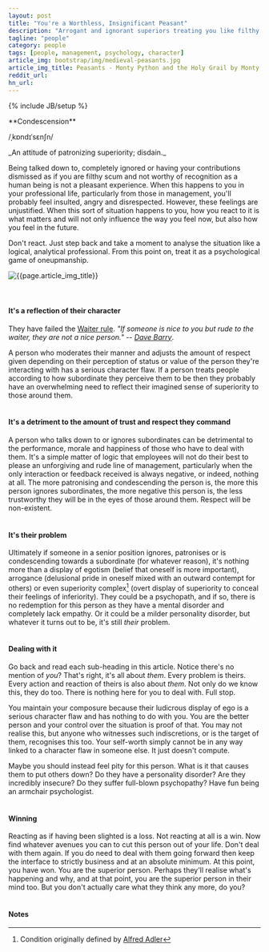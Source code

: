 ```yaml
---
layout: post
title: "You're a Worthless, Insignificant Peasant"
description: "Arrogant and ignorant superiors treating you like filthy scum. Don't get angry, instead treat it as a psychological game of oneupmanship"
tagline: "people"
category: people
tags: [people, management, psychology, character]
article_img: bootstrap/img/medieval-peasants.jpg
article_img_title: Peasants - Monty Python and the Holy Grail by Monty Python
reddit_url:
hn_url:
---
```

{% include JB/setup %}
<div class="intro">
<div class="intro-txt">
<span markdown="span">
**Condescension**
</span>

/ˌkɒndɪˈsɛnʃn/

<p>
<span markdown="span">_An attitude of patronizing superiority; disdain._</span>
</p>
<p>
Being talked down to, completely ignored or having your contributions dismissed as if you are filthy scum and not worthy of recognition as a human being is not a pleasant experience. When this happens to you in your professional life, particularly from those in management, you'll probably feel insulted, angry and disrespected. However, these feelings are unjustified. When this sort of situation happens to you, how you react to it is what matters and will not only influence the way you feel now, but also how you feel in the future.
</p>
<p>
Don't react. Just step back and take a moment to analyse the situation like a logical, analytical professional. From this point on, treat it as a psychological game of oneupmanship.
</p>

</div>
<div class="intro-img-border">
<div class="intro-img-bevel">
<div class="intro-img">
<img class="article-image" alt="{{page.article_img_title}}" title="{{page.article_img_title}}" src="{{ASSET_PATH}}/{{page.article_img}}"/>
</div>
</div>
</div>
</div>
<br/>
<br/>

#### It's a reflection of their character
They have failed the [Waiter rule][1]. _"If someone is nice to you but rude to the waiter, they are not a nice person."_ -- <cite>[Dave Barry][2]</cite>. 

A person who moderates their manner and adjusts the amount of respect given depending on their perception of status or value of the person they're interacting with has a serious character flaw. If a person treats people according to how subordinate they perceive them to be then they probably have an overwhelming need to reflect their imagined sense of superiority to those around them.
<br/>
<br/>

#### It's a detriment to the amount of trust and respect they command
A person who talks down to or ignores subordinates can be detrimental to the performance, morale and happiness of those who have to deal with them. It's a simple matter of logic that employees will not do their best to please an unforgiving and rude line of management, particularly when the only interaction or feedback received is always negative, or indeed, nothing at all. The more patronising and condescending the person is, the more this person ignores subordinates, the more negative this person is, the less trustworthy they will be in the eyes of those around them. Respect will be non-existent.
<br/>
<br/>

#### It's their problem
Ultimately if someone in a senior position ignores, patronises or is condescending towards a subordinate (for whatever reason), it's nothing more than a display of egotism (belief that oneself is more important), arrogance (delusional pride in oneself mixed with an outward contempt for others) or even superiority complex[^1] (overt display of superiority to conceal their feelings of inferiority). They could be a psychopath, and if so, there is no redemption for this person as they have a mental disorder and completely lack empathy. Or it could be a milder personality disorder, but whatever it turns out to be, it's still _their_ problem.
<br/>
<br/>

#### Dealing with it
Go back and read each sub-heading in this article. Notice there's no mention of _you_? That's right, it's all about _them_. Every problem is theirs. Every action and reaction of theirs is also about _them_. Not only do we know this, they do too. There is nothing here for you to deal with. Full stop.

You maintain your composure because their ludicrous display of ego is a serious character flaw and has nothing to do with you. You are the better person and your control over the situation is proof of that. You may not realise this, but anyone who witnesses such indiscretions, or is the target of them, recognises this too. Your self-worth simply cannot be in any way linked to a character flaw in someone else. It just doesn't compute. 

Maybe you should instead feel pity for this person. What is it that causes them to put others down? Do they have a personality disorder? Are they incredibly insecure? Do they suffer full-blown psychopathy? Have fun being an armchair psychologist.
<br/>
<br/>

#### Winning
Reacting as if having been slighted is a loss. Not reacting at all is a win. Now find whatever avenues you can to cut this person out of your life. Don't deal with them again. If you do need to deal with them going forward then keep the interface to strictly business and at an absolute minimum. At this point, you have won. You are the superior person. Perhaps they'll realise what's happening and why, and at that point, you are the superior person in their mind too. But you don't actually care what they think any more, do you?
<br/>
<br/>

#### Notes
[^1]: Condition originally defined by [Alfred Adler][3]


[1]:http://en.wikipedia.org/wiki/Waiter_Rule
[2]:http://en.wikipedia.org/wiki/Dave_Barry
[3]:http://en.wikipedia.org/wiki/Alfred_Adler









